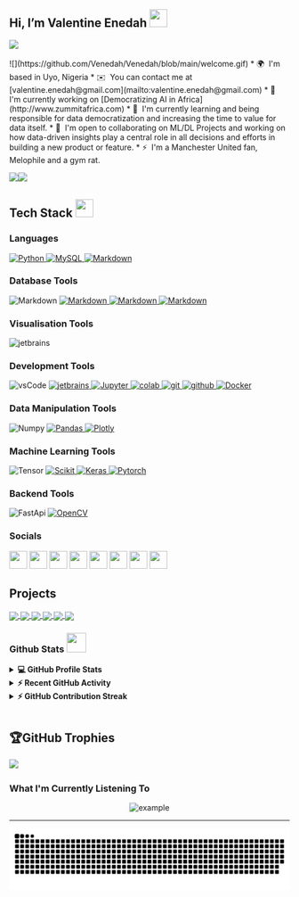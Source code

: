 ## Hi, I’m Valentine Enedah <img src = "https://raw.githubusercontent.com/MartinHeinz/MartinHeinz/master/wave.gif" width = 32px height = 32px> 
<p>
  <a href="https://github.com/DenverCoder1/readme-typing-svg"><img src="https://readme-typing-svg.herokuapp.com?&font=IBM+Plex+Sans&color=abcdef&size=20&lines=Welcome+to+my+GitHub+Profile!;I'm+an+AI+Program+Manager!" /></a>
</p>
![](https://github.com/Venedah/Venedah/blob/main/welcome.gif)
* 🌍  I'm based in Uyo, Nigeria
* ✉️  You can contact me at [valentine.enedah@gmail.com](mailto:valentine.enedah@gmail.com)
* 🚀  I'm currently working on [Democratizing AI in Africa](http://www.zummitafrica.com)
* 🧠  I'm currently learning and being responsible for data democratization and increasing the time to value for data itself.
* 🤝  I'm open to collaborating on ML/DL Projects and working on how data-driven insights play a central role in all decisions and efforts in building a new product or feature.
* ⚡  I'm a Manchester United fan, Melophile and a gym rat.

<a href="https://twitter.com/yurintrotechbro" target="_blank" rel="noreferrer"><img
src="https://img.shields.io/twitter/follow/yurintrotechbro?logo=twitter&style=for-the-badge&color=000000&labelColor=1e3a8a"
/></a><a href="https://github.com/Venedah" target="_blank" rel="noreferrer"><img
src="https://img.shields.io/github/followers/Venedah?logo=github&style=for-the-badge&color=000000&labelColor=1e3a8a" /></a>

## Tech Stack <img src = "https://media2.giphy.com/media/QssGEmpkyEOhBCb7e1/giphy.gif?cid=ecf05e47a0n3gi1bfqntqmob8g9aid1oyj2wr3ds3mg700bl&rid=giphy.gif" width = 32px height = 32px> 

### Languages 
<p align="left">
  <a href="https://www.python.org" target="_blank">
    <img alt="Python" src="https://img.shields.io/badge/Python-3776AB?style=for-the-badge&logo=python&logoColor=white">
  </a>
  
  <a href="https://www.mysql.com/">
	<img alt="MySQL" src="https://img.shields.io/badge/SQL-CC2927?style=for-the-badge&logo=microsoft%20sql%20server&logoColor=white">
  </a>
 
  <a href="" target="_blank">
    <img alt="Markdown" src="https://img.shields.io/badge/markdown-%23000000.svg?style=for-the-badge&logo=markdown&logoColor=white">
  </a>
</p>


### Database Tools
<p
     <a href="" target="_blank">
    <img alt="Markdown" src="https://img.shields.io/badge/Microsoft%20SQL%20Sever-CC2927?style=for-the-badge&logo=microsoft%20sql%20server&logoColor=white">
  </a>
    <a href="" target="_blank">
    <img alt="Markdown" src="https://img.shields.io/badge/mysql-%2300f.svg?style=for-the-badge&logo=mysql&logoColor=white">
  </a>
    <a href="" target="_blank">
    <img alt="Markdown" src="https://img.shields.io/badge/postgres-%23316192.svg?style=for-the-badge&logo=postgresql&logoColor=white">
  </a>
    <a href="" target="_blank">
    <img alt="Markdown" src="https://img.shields.io/badge/sqlite-%2307405e.svg?style=for-the-badge&logo=sqlite&logoColor=white">
  </a>
  

### Visualisation Tools
<p  
  <a href="" target="_blank">
    <img src="https://img.shields.io/badge/PowerBI-F2C811?style=for-the-badge&logo=Power%20BI&logoColor=white" alt="jetbrains" />
  </a>
</p>

### Development Tools
<p
  <a href="https://code.visualstudio.com/" target="_blank">
    <img src="https://img.shields.io/badge/vscode-007ACC.svg?style=for-the-badge&logo=visualstudiocode&logoColor=white" alt="vsCode"/> 
  </a>
  <a href="https://www.jetbrains.com/" target="_blank">
    <img src="https://img.shields.io/badge/PyCharm-000000.svg?&style=for-the-badge&logo=PyCharm&logoColor=white" alt="jetbrains" />
  </a>
   <a href="https://jupyter.org/" target="_blank">
    <img alt="Jupyter" src="https://img.shields.io/badge/Jupyter-F37626.svg?&style=for-the-badge&logo=Jupyter&logoColor=white">
  </a>
  <a href="https://colab.research.google.com/" target="_blank">
    <img alt="colab" src="https://img.shields.io/badge/Colab-F9AB00?style=for-the-badge&logo=googlecolab&color=525252">
  </a>
  <a href="https://git-scm.com/" target="_blank">
    <img src="https://img.shields.io/badge/git-F05032.svg?style=for-the-badge&logo=git&logoColor=white"
      alt="git"/>
  </a>
  <a href="https://github.com/Venedah" target="_blank">
    <img src="https://img.shields.io/badge/github-181717.svg?style=for-the-badge&logo=github&logoColor=white" alt="github" />
  </a>
  <a href="https://docker.com/" target="_blank">
    <img alt="Docker" src="https://img.shields.io/badge/Docker-blue.svg?&style=for-the-badge&logo=Docker&logoColor=white">
  </a>
</p>

### Data Manipulation Tools
<p  
  <a href="https://numpy.org/" target="_blank">
    <img alt="Numpy" src="https://img.shields.io/badge/Numpy-777BB4?style=for-the-badge&logo=numpy&logoColor=white">
  </a>

   <a href="https://pandas.pydata.org/" target="_blank">
    <img alt="Pandas" src="https://img.shields.io/badge/Pandas-2C2D72?style=for-the-badge&logo=pandas&logoColor=white">
  </a>

  <a href="https://plotly.com/" target="_blank">
    <img alt="Plotly" src="https://img.shields.io/badge/SciPy-%230C55A5.svg?style=for-the-badge&logo=scipy&logoColor=%white">
  </a>
 </p>
 
### Machine Learning Tools
<p
   <a href="" target="_blank">
    <img alt="Tensor" src="https://img.shields.io/badge/TensorFlow-FF6F00?style=for-the-badge&logo=tensorflow&logoColor=white">
  </a>

   <a href="https://scikit-learn.org/" target="_blank">
    <img alt="Scikit" src="https://img.shields.io/badge/scikit_learn-F7931E?style=for-the-badge&logo=scikit-learn&logoColor=white">
   </a>

   <a href="https://keras.io/" target="_blank">
    <img alt="Keras" src="https://img.shields.io/badge/Keras-D00000?style=for-the-badge&logo=Keras&logoColor=white">
   </a>

   <a href="https://pytorch.org/" target="_blank">
    <img alt="Pytorch" src="https://img.shields.io/badge/Pytorch-red?style=for-the-badge&logo=Pytorch&logoColor=white">
   </a>
   
### Backend Tools
<p
  
  <a href="" target="_blank">
    <img alt="FastApi" src="https://img.shields.io/badge/FastAPI-005571?style=for-the-badge&logo=fastapi">
  </a>
  <a href="https://opencv.org/" target="_blank">
    <img alt="OpenCV" src="https://img.shields.io/badge/OpenCV-27338e?style=for-the-badge&logo=OpenCV&logoColor=white">
  </a>

### Socials

<p align="left"> <a href="https://www.facebook.com/valentineenedah" target="_blank" rel="noreferrer"><img src="https://raw.githubusercontent.com/danielcranney/readme-generator/main/public/icons/socials/facebook.svg" width="32" height="32" /></a> <a href="https://www.github.com/Venedah" target="_blank" rel="noreferrer"><img src="https://raw.githubusercontent.com/danielcranney/readme-generator/main/public/icons/socials/github.svg" width="32" height="32" /></a> <a href="https://Venedah" target="_blank" rel="noreferrer"><img src="https://raw.githubusercontent.com/danielcranney/readme-generator/main/public/icons/socials/hashnode.svg" width="32" height="32" /></a> <a href="http://www.instagram.com/valentineenedah" target="_blank" rel="noreferrer"><img src="https://raw.githubusercontent.com/danielcranney/readme-generator/main/public/icons/socials/instagram.svg" width="32" height="32" /></a> <a href="https://www.linkedin.com/in/valentine-enedah-b13b74191" target="_blank" rel="noreferrer"><img src="https://raw.githubusercontent.com/danielcranney/readme-generator/main/public/icons/socials/linkedin.svg" width="32" height="32" /></a> <a href="http://www.medium.com/valentineenedah" target="_blank" rel="noreferrer"><img src="https://raw.githubusercontent.com/danielcranney/readme-generator/main/public/icons/socials/medium.svg" width="32" height="32" /></a> <a href="https://www.stackoverflow.com/users/17915390/valentine-enedah" target="_blank" rel="noreferrer"><img src="https://raw.githubusercontent.com/danielcranney/readme-generator/main/public/icons/socials/stackoverflow.svg" width="32" height="32" /></a> <a href="https://www.twitter.com/valentineenedah" target="_blank" rel="noreferrer"><img src="https://raw.githubusercontent.com/danielcranney/readme-generator/main/public/icons/socials/twitter.svg" width="32" height="32" /></a></p>


## Projects

<a href="https://github.com/Venedah/Loan-Prediction-System">

  <!-- Change the `github-readme-stats.anuraghazra1.vercel.app` to `github-readme-stats.vercel.app`  -->

  <img align="center" src="https://github-readme-stats.anuraghazra1.vercel.app/api/pin/?username=Venedah&repo=Loan-Prediction-System&theme=dark" />

</a>  

<a href="https://github.com/Venedah/Facial_recognition_with_Dlib">

  <!-- Change the `github-readme-stats.anuraghazra1.vercel.app` to `github-readme-stats.vercel.app`  -->

  <img align="center" src="https://github-readme-stats.anuraghazra1.vercel.app/api/pin/?username=Venedah&repo=Facial_recognition_with_Dlib&theme=dark"/>

	
</a> 

<a href="https://github.com/Venedah/AIRBNB-NYC-DIVISION-ANALYSIS-AND-VISUALIZATION">

  <!-- Change the `github-readme-stats.anuraghazra1.vercel.app` to `github-readme-stats.vercel.app`  -->

  <img align="center" src="https://github-readme-stats.anuraghazra1.vercel.app/api/pin/?username=Venedah&repo=AIRBNB-NYC-DIVISION-ANALYSIS-AND-VISUALIZATION&theme=dark" />

</a> 

<a href="https://github.com/Venedah/Titanic_Machine_Learning">

  <!-- Change the `github-readme-stats.anuraghazra1.vercel.app` to `github-readme-stats.vercel.app`  -->

  <img align="center" src="https://github-readme-stats.anuraghazra1.vercel.app/api/pin/?username=Venedah&repo=Titanic_Machine_Learning&theme=dark" />

</a> 

</a> 

<a href="https://github.com/Venedah/Sakila-DVD-Rental-database">

  <!-- Change the `github-readme-stats.anuraghazra1.vercel.app` to `github-readme-stats.vercel.app`  -->

  <img align="center" src="https://github-readme-stats.anuraghazra1.vercel.app/api/pin/?username=Venedah&repo=Sakila-DVD-Rental-database&theme=dark" />

</a> 

</a> 

<a href="https://github.com/Venedah/Stock_Prediction_Using_LSTMs">

  <!-- Change the `github-readme-stats.anuraghazra1.vercel.app` to `github-readme-stats.vercel.app`  -->

  <img align="center" src="https://github-readme-stats.anuraghazra1.vercel.app/api/pin/?username=Venedah&repo=Stock_Prediction_Using_LSTMs&theme=dark" />

</a> 

### Github Stats <img src = "https://i.pinimg.com/originals/65/c4/f4/65c4f452571be1261e9c623f7da488ac.gif" width = 35px height = 35px>


<details> 
  <summary><b>💻 GitHub Profile Stats</b></summary>
  <br/>
  <p align="center">
    <a href="https://github.com/Venedah/github-readme-stats"><img alt="Venedah's Github Stats" src="https://github-readme-stats.vercel.app/api?username=Venedah&show_icons=true&count_private=true&theme=dark" height="192px"/></a>
<br/>
  &nbsp;
	  <img src="https://github-readme-stats.vercel.app/api/top-langs?username=Venedah&show_icons=true&locale=en&layout=compact&theme=dark" alt="Venedah" height="192px"/>
  <br/>
  </p>
</details>


<details>
  <summary><b>⚡ Recent GitHub Activity</b></summary>
  <br/>
   <a href="https://github.com/Venedah"><img alt="Venedah's Activity Graph" src="https://activity-graph.herokuapp.com/graph?username=Venedah&custom_title=Venedah's%20Contribution%20Graph&theme=dark" /></a>
  <br/>

</details>

<details>
  <summary><b>⚡ GitHub Contribution Streak</b></summary>
  <br/>
   <a href="https://github.com/Venedah"><img alt="Venedah's Contribution Streak" src="https://github-readme-streak-stats.herokuapp.com/?user=Venedah&theme=dark" /></a>
  <br/>

</details>


<br/>

## 🏆GitHub Trophies
![](https://github-profile-trophy.vercel.app/?username=Venedah&theme=dark&no-frame=false&no-bg=false&margin-w=4)



### What I'm Currently Listening To


<p align="center">
  <img src="https://spotify-github-profile.vercel.app/api/view?uid=thiei724elvwcervp1qpymi9m&cover_image=true&theme=default&bar_color=18cd1b&bar_color_cover=false" 
      alt="example"> 
</p>
   

----

<p align="center">
  <img  src="https://raw.githubusercontent.com/Elanza-48/Elanza-48/main/resources/img/github-contribution-grid-snake.svg"
    alt="example" />
</p>

